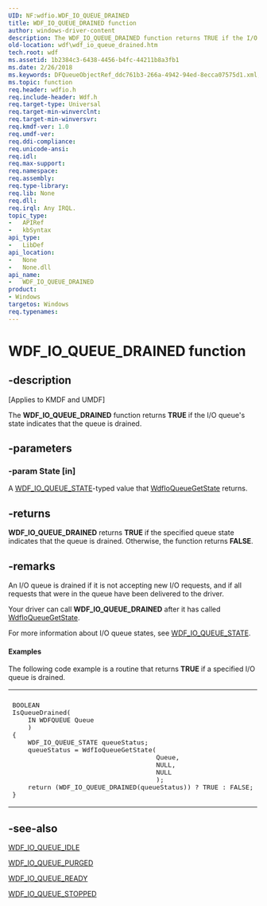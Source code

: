 ```yaml
---
UID: NF:wdfio.WDF_IO_QUEUE_DRAINED
title: WDF_IO_QUEUE_DRAINED function
author: windows-driver-content
description: The WDF_IO_QUEUE_DRAINED function returns TRUE if the I/O queue's state indicates that the queue is drained.
old-location: wdf\wdf_io_queue_drained.htm
tech.root: wdf
ms.assetid: 1b2384c3-6438-4456-b4fc-44211b8a3fb1
ms.date: 2/26/2018
ms.keywords: DFQueueObjectRef_ddc761b3-266a-4942-94ed-8ecca07575d1.xml, WDF_IO_QUEUE_DRAINED, WDF_IO_QUEUE_DRAINED function, kmdf.wdf_io_queue_drained, wdf.wdf_io_queue_drained, wdfio/WDF_IO_QUEUE_DRAINED
ms.topic: function
req.header: wdfio.h
req.include-header: Wdf.h
req.target-type: Universal
req.target-min-winverclnt: 
req.target-min-winversvr: 
req.kmdf-ver: 1.0
req.umdf-ver: 
req.ddi-compliance: 
req.unicode-ansi: 
req.idl: 
req.max-support: 
req.namespace: 
req.assembly: 
req.type-library: 
req.lib: None
req.dll: 
req.irql: Any IRQL.
topic_type:
-	APIRef
-	kbSyntax
api_type:
-	LibDef
api_location:
-	None
-	None.dll
api_name:
-	WDF_IO_QUEUE_DRAINED
product:
- Windows
targetos: Windows
req.typenames: 
---
```


# WDF_IO_QUEUE_DRAINED function


## -description


<p class="CCE_Message">[Applies to KMDF and UMDF]</p>

The <b>WDF_IO_QUEUE_DRAINED</b> function returns <b>TRUE</b> if the I/O queue's state indicates that the queue is drained.


## -parameters




### -param State [in]

A <a href="https://msdn.microsoft.com/library/windows/hardware/Ff552373">WDF_IO_QUEUE_STATE</a>-typed value that <a href="https://msdn.microsoft.com/library/windows/hardware/ff548437">WdfIoQueueGetState</a> returns.


## -returns



<b>WDF_IO_QUEUE_DRAINED</b> returns <b>TRUE</b> if the specified queue state indicates that the queue is drained. Otherwise, the function returns <b>FALSE</b>.




## -remarks



An I/O queue is drained if it is not accepting new I/O requests, and if all requests that were in the queue have been delivered to the driver.

Your driver can call <b>WDF_IO_QUEUE_DRAINED</b> after it has called <a href="https://msdn.microsoft.com/library/windows/hardware/ff548437">WdfIoQueueGetState</a>.

For more information about I/O queue states, see <a href="https://msdn.microsoft.com/library/windows/hardware/Ff552373">WDF_IO_QUEUE_STATE</a>.


#### Examples

The following code example is a routine that returns <b>TRUE</b> if a specified I/O queue is drained.

<div class="code"><span codelanguage=""><table>
<tr>
<th></th>
</tr>
<tr>
<td>
<pre>BOOLEAN
IsQueueDrained(
    IN WDFQUEUE Queue
    )
{
    WDF_IO_QUEUE_STATE queueStatus;
    queueStatus = WdfIoQueueGetState(
                                     Queue,
                                     NULL,
                                     NULL
                                     );
    return (WDF_IO_QUEUE_DRAINED(queueStatus)) ? TRUE : FALSE;
}</pre>
</td>
</tr>
</table></span></div>



## -see-also




<a href="https://msdn.microsoft.com/library/windows/hardware/ff552368">WDF_IO_QUEUE_IDLE</a>



<a href="https://msdn.microsoft.com/library/windows/hardware/ff552369">WDF_IO_QUEUE_PURGED</a>



<a href="https://msdn.microsoft.com/library/windows/hardware/ff552371">WDF_IO_QUEUE_READY</a>



<a href="https://msdn.microsoft.com/library/windows/hardware/ff552375">WDF_IO_QUEUE_STOPPED</a>
 

 

